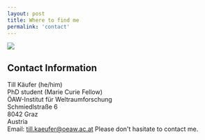 ```yaml
---
layout: post
title: Where to find me
permalink: 'contact'
---
```


[<img src="/images/elie.gif" class="fit image">](/contact)


## Contact Information

Till Käufer (he/him)  
PhD student (Marie Curie Fellow)  
ÖAW-Institut für Weltraumforschung  
Schmiedlstraße 6  
8042 Graz  
Austria  
Email: till.kaeufer@oeaw.ac.at
Please don't hasitate to contact me. 
